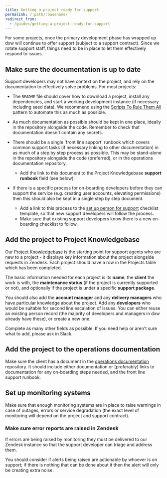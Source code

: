 ```yaml
---
title: Getting a project ready for support
permalink: /:path/:basename/
redirect_from:
  - /guides/getting-a-project-ready-for-support
---
```

For some projects, once the primary development phase has wrapped up dxw will
continue to offer support (subject to a support contract). Since we rotate
support staff, things need to be in place to let them effectively respond to
issues.

## Make sure the documentation is up to date

Support developers may not have context on the project, and rely on the
documentation to effectively solve problems. For most projects:

* The `README` file should cover how to download a project, install any
  dependencies, and start a working development instance (if necessary including
  seed data). We recommend using the
  [Scripts To Rule Them All](https://github.com/dxw/scripts-to-rule-them-all)
  pattern to automate this as much as possible.
* As much documentation as possible should be kept in one place, ideally in the
  repository alongside the code. Remember to check that documentation doesn't
  contain any secrets.
* There should be a single 'front line support' runbook which covers common
  support tasks (if necessary linking to other documentation) in as much of a
  step by step process as possible. This may be stand-alone in the repository
  alongside the code (preferred), or in the operations documentation repository.

  * Add the link to this document to the Project Knowledgebase **support
    runbook** field (see below).
* If there is a specific process for on-boarding developers before they can
  support the service (e.g. creating user accounts, elevating permissions) then
  this should also be kept in a single step by step document.

  * Add a link to this process to the
    [set up person for support](https://trello.com/c/EblCSAdY/57-set-up-person-for-support)
    checklist template, so that new support developers will follow the process.
  * Make sure that existing support developers know there is a new on-boarding
    checklist to follow.

## Add the project to Project Knowledgebase

Our [Project Knowledgebase](https://airtable.com/tblne7bw5jfACz2XB/) is the
starting point for support agents who are new to a project - it displays key
information about the project alongside requests in Zendesk. Each project should
have a row in the Projects table which has been completed.

The basic information needed for each project is its **name**, the **client**
the work is with, the **maintenance status** (if the project is currently
supported or not), and optionally if the project is under a specific **support
package**.

You should also add the **account manager** and any **delivery managers** who
have particular knowledge about the project. Add any **developers** who would be
suitable for second line escalation of issues. You can either reuse an existing
person record (the majority of developers and managers in dxw already have
these), or create a new one.

Complete as many other fields as possible. If you need help or aren't sure what
to add, please ask in Slack.

## Add the project to the operations documentation

Make sure the client has a document in the
[operations documentation](https://git.govpress.com/ops/docs) repository. It
should include either documentation or (preferably) links to documentation for
any on-boarding steps needed, and the front line support runbook.

## Set up monitoring systems

Make sure that enough monitoring systems are in place to raise warnings in case
of outages, errors or service degradation (the exact level of monitoring will
depend on the project and support contract).

### Make sure error reports are raised in Zendesk

If errors are being raised by monitoring they must be delivered to our Zendesk
instance so that the support developer can triage and address them.

You should consider if alerts being raised are actionable by whoever is on
support; if there is nothing that can be done about it then the alert will only
be creating extra noise.